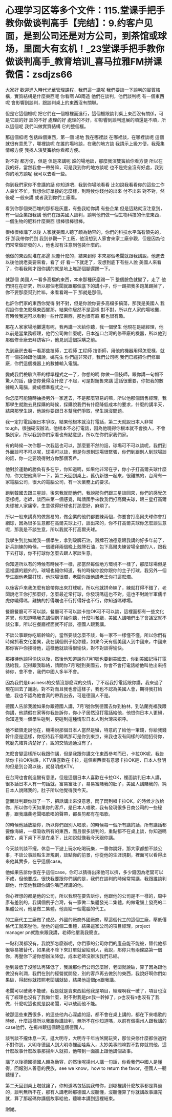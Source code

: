 # 心理学习区等多个文件：115.堂课手把手教你做谈判高手【完结】：9.约客户见面，是到公司还是对方公司，到茶馆或球场，里面大有玄机！_23堂课手把手教你做谈判高手_教育培训_喜马拉雅FM拼课微信：zsdjzs66

大家好 歡迎進入時代光華管理課程，我們這一講呢 我們要談一下談判的實質結構，實質結構是什麼東西呢 你看啊 AB兩造 他們在談判，他們談判呢 有一個東西呢 會影響到談判，跟談判桌上的東西沒有關聯。

但是它這個框呢 把它們在一個框裡面進行，這個框跟談判桌上東西沒有關係，可是它談的好 談的不好 處理的好 處理的不好，卻影響到談判進展的順還是不順，所以這個呢 我們叫做實質結構 它的整個框。

那這個框呢 包括四個東西，第一個 場地 我在哪裡談 在哪裡談，在哪裡談呢 這個就很有意思了，哪裡談呢 在誰的場地談，在我的地方談 我請示上級方便，我蒐集情報方便 我找人演雙簧給你看都方便。

對不對 都方便，但是 但是來講呢 誰的場地談，那麼我演雙簧給你看方便 所以在我的好，當然我會一帶勞嘛，可是我到你的地方談呢 也不是完全沒有好處，我到你的地方談呢 我可以去看一些。

你到我們家你不會講的話 你知道吧，我到你場地看看 比如說我看看你的這些工作人員忙不忙，我想你訂單接的怎麼樣，到時候你錢付的出來 付不出來 對不對，然後呢 一般來講 或者我到你們工廠看。

看到你那個東西堆的那都是灰塵，有些我給你講 有些企業 但是這點就沒注意到，有一個企業跟我講 他們在跟美國人談判，談判他們做一個生物科技的什麼東西，一個生物的肥料什麼東西 很棒很棒很棒。

很棒很棒講了以後 人家就美國人聽了頗為動容的，你們的科技水平滿有領先的，好 那我帶你們到 我到參觀一下工廠，他沒想到人家會來家工廠參觀，但是因為他們常常做研發的人，他也沒有注意到包裝什麼的。

他做的東西就堆在那邊 灰塵什麼的，結果到你 本來那個老闆就跟我講說，他進去以後他說老美要來看，看了 好 看一下就走了，沒想到底下有些人說 美國人來看了，你看我剛才跟你講的就是地上堆那個腳還踢一下。

就那個 美國人一看多高檔的東西，本來那種灰塵踢一下 整個臉色就變了，走了 他們現在在研究，所以那個老闆就跟那個底下的講小子，你一踢把我多跑萬踢掉了，你不要那麼幫到忙嘛，來看看踢一下 那就是那個。

也許你們家的東西你覺得 對不對，但是你說你要多高檔多搞蕩，那我是美國人 我假設你會怎麼樣東西擺那，結果你居然不是這樣 對不對，所以在人家的場地攤，有時候我還可以看到一些什麼東西，那也很有趣 那也很有趣。

那在人家家場地攤還有呢，我再講一次給你聽，我一個學生 他現在是總經理，他以前是當業務經理，他們公司做什麼呢，日本進口台灣的修車廠的機器，所以他到那個修車廠去拜訪客戶，他見到這個採購之前。

先到廠房去看一看那些技師，工程師 工程師 技術師，用他的機器用得怎麼樣，就有一個技師跟他講說，姚先生 你們這非常好，我們公司呢 我們已經把你們修車廠，你們這個機器上的數據輸入電腦。

變成我們檢驗汽車的標準程式之一了，你想的嗎 你做一個技師，跟你講一句帽不驚人的話，隨便你覺得沒什麼了不起，可是對銷售來講 這話很重要，你把我的數據輸入電腦，變成標準程式之一。

你怎麼可能隨時抽換另外一家進去，不是那麼容易的嘛，所以他那個銷售經理，我那學生就跑去見採購的時候，採購說我們有什麼降低成本的要求，什麼的講半天，結果那學生說，他說你要跟日本幫我們爭取，學生說沒問題。

我一定打電話跟日本爭取，結果他根本就沒打電話，第二天就說日本人非常tough，很強硬沒辦法，他根本不必打電話，因為他曉得你根本就不會換人，不會換別家，所以我到你們家看也有點意思，所以在你們家我們家。

有的時候一次你那一次我這也可以，那麼要不然的話，球場可不可以談呢，我們到外面談可不可以呢，球場可以談，但是你想到球場很緊張，你們到跟別人到球場談的話，你一定要曉得對方你那個客戶。

他對於運動的勝負有多在乎，你知道嗎，如果他非常在乎，你小子打高爾夫球什麼的，你又把他痛宰一下，第二天回到桌上，舊仇新恨一起來，很難搞的，台灣有一家電腦公司，很大的電腦公司，有一次業務上的要求。

跑到韓國去跟三星談，後來我就問他們，我說那你們跟三星談回來，你們的感覺怎麼樣呢，老師，談回來第一個感覺，叫請國手來教我們打高爾夫球，跟三星打高爾夫球被人家痛宰，生意做得好球也打那麼好，麻煩了。

所以一般來講真的做貿易的，做企業的他們都要練兩個，你要會打高爾夫球你會打網球，因為很多生意都在高爾夫球上打，談出來的，你不打高爾夫球你怎麼談生意呢，那我是不談生意，所以我就不打高爾夫球。

我學生到比如說我一個學生，拿到殼牌石油，殼牌石油德意跟我講的好多年前了，新兵訓練的時候，一個禮拜兩個晚上殼牌石油，包下高爾夫練習場全部的人，跟我下去打球，你不打球你怎麼去跟人家談生意。

你知道所以有的時候有時候不一樣，那當然每個地方環境不一樣了，那麼球場但是這裡講的題外的，球場也絕你知道，有的時候你說你跟你的主子打球，我另外一個學生跟他老闆打球，他球場很爛，老闆你跟他講老王你打這麼爛。

以後客戶來我怎麼有臉帶你出來打球呢，所以他就拼命練了，練就打得不錯了，老闆說老王你打那麼好，怎麼最近常打球，你發現嗎這也不對，這也不對說半軍儒半虎你曉得嗎，難搞的打得爛也不行打得好也不行，你知道嗎球場。

餐廳餐廳可不可以談，餐廳可不可以談卡拉OK可不可以談，這裡面都有一些文化差異，你知道嗎我先講個例子給你聽，什麼叫餐廳，美國人講咱們出了會議室就不談公事，所以在餐廳裡面就不好談，德國人跟我講。

不談公事跟你吃飯幹嘛的，當然要談怎麼不談，每一家不一樣懂不懂，所以你們有時候抓著文化差異，我在講個例子給你聽，如果今天有個美國人到中國來，中國來那你客戶你接待他，這樣他就談得很愉快，對不對談得愉快。

那接待他談得愉快以後，然後他知道說你7月1號也要到美國去，你到美國記得打電話給我，記得跟我聯絡，請問你7月1號到美國去，你會不會打電話給他叫他出來招待你，會不會，我們中國人多半不會。

因為我們是business的交情沒那麼深的交情，了不起我打電話跟你講，我來過了現在回去了謝謝，對不對而且我也會這樣子，我也不認為美國人會，期待我打給他，我也不認為他會真的帶我出去，可是德國人不是。

德國人告訴我說如果你跟德國人講，7月1號你到德國去你到柏林，到法蘭克福我跟你講，他請假在家等你我告訴你，你小子居然沒打電話給他，他恨你日本人更絕，你知道我一個學生碰到，更碰到這種情形日本人到台灣來招呼。

他不錯領走說他在，機場說那個日本人當然是蠻，特意的了給他一筆錢，你給我錢幹什麼是這樣，你招待我不錯嗎那可是你到東京，來我也沒有同樣的時間招待你，乾脆先結算清楚好了，說的交情通通沒有了。

怎麼會變這樣所以我跟你講，但是我跟你講文化東西參考而已，卡拉OK呢，我告訴你卡拉OK啦誰，KTV誰喜歡在卡拉，這個東西很有意思卡拉OK是，日本人發明的但是到台灣以後，就發明成KTV。

在台灣也會創造蠻有意思，但是這個日本人喜歡在卡拉OK，裡面談判日本人講，很多話日本人有一句話就，富易富肚子，易易富賭我的肚子，美國人講賭我的，純日本人說賭我的，肚子所以他覺得我今天。

當面談判跟你談了一下，把話講出來沒意思，悶了悶到唱卡拉OK，的時候才放給你，所以你今天如果你的客戶，是日本人唱歌，我有發現很多日商公司的一些秘書，跟我講裴老闆唱歌唱的聲帶，都長剪都有在唱歌。

的時候他話放給你，所以你們跟別人唱歌，的時候每一個所有講的話，所有講話都要像海綿，一樣吸收所有的東西，而且很多談判的，重點都不在桌上談，你知道嗎都在，桌下桌下不是在桌下，比如說就像我今天跟你講。

今天談判談不攏，休息一下遊上玩水吃喝玩樂，一番你說好，那大家都想不談公事，不談公事談點生涯規劃，談點你的前景，你從他的生涯規劃，裡面可以看得出來他其實多，在乎這個case。

他如果告訴你很在乎這個case，你可以猜得出來他可以擠，多少錢因為老闆可以不成，但他要成，很快我要跟你們講的是，我們在談判的時候常常講，我跟誰談判跟他，什麼他我跟你講你嘴巴裡講的他。

你心裡想的都是他的公司，所以我現在要告訴你，他跟他的公司是不一樣的，周中彥有差別的，我講個例子台灣，有一家做二集體發光二集體，的做電腦上發亮的二集體公司，他是做二集體，他賣給一個電腦的代工。

的工廠代工工廠做了成品，外國的廠商外國廠商，壓這個代工的這個工廠，壓低價格代工就來壓他，壓他的這個二集體，結果這家公司的項目經理，project manager pn就跑來跟我講，老師他壓我我簡直。

一點利潤都沒有，我說那怎麼辦呢，你們家的公司你們的產品能不能被，替代他都很容易被替代，如果我不降下來訂單就留給別人，我說，那你只有兩條路第一個你，再壓你下游你想辦法降低，成本老師沒辦法我們已經。

壓到最低了沒辦法再降低了，我說那你們公司怎麼辦，老闆就說破，算了因為跟他做沒有利潤，我們在別的經營就開發，別的客戶再去做別的東西，我說好啊你們如果破，得起你就按照老闆講就破，結果他這個pn跟我講。

老闆可以破我不能破，我是就是賣東西給他我是項目，經理啊我一破了，項目也沒有了經理也沒有了我做什麼，對不對我是pn我一幹掉了，p也沒有n也沒有了我做，什麼呢這也就是說老闆，可以破而他不能。

破那這些東西很多，的這些他內心深處的話，都不會在桌上講的，都在下來唱歌的時候，什麼這樣所以我跟你講談判，無所不在你知道嗎，以前有個揚州人跟我講的case他們，在揚州跟這個跟這個德國人。

談判談不攏休息一天，逛大明寺，大明寺千年古煞開玩笑，那位央修什麼都住過對不對你到，大明寺德國人到大明寺裡面哇紫入，太妙美事問嘛對不對你就問他，這什麼故事什麼故事那揚州人就把，他帶到一面牆上跟他講個故事。

講了以後德國德國人頗為動容，的然後呢揚州人講一句話，你看我們中國人是懂得，回報別人善意的民族，see we know，how to return the favor，德國人一聽聽懂了。

第二天回到桌上啪就讓了，你知道嗎包括說我帶你，到哪裡講什麼故事都是算過的，談判無所不在，那有人講老師那德國人沒聽懂，沒聽懂算了你就講故事講完就，算了那起碼你講個故事給他，聽嘛本講到這裡結束。

謝謝。